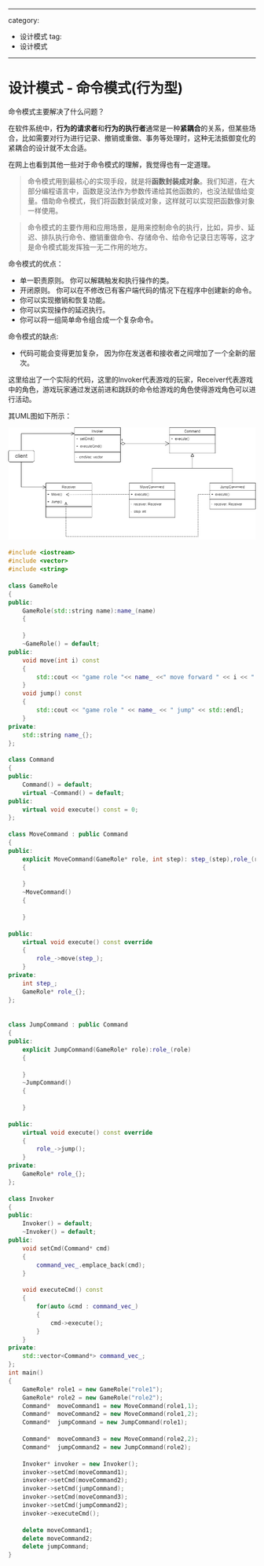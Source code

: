
---
category: 
  - 设计模式
tag:
  - 设计模式
---

# 设计模式 - 命令模式(行为型)

命令模式主要解决了什么问题？

在软件系统中，**行为的请求者**和**行为的执行者**通常是一种**紧耦合**的关系，但某些场合，比如需要对行为进行记录、撤销或重做、事务等处理时，这种无法抵御变化的紧耦合的设计就不太合适。

在网上也看到其他一些对于命令模式的理解，我觉得也有一定道理。

>命令模式用到最核心的实现手段，就是将**函数封装成对象**。我们知道，在大部分编程语言中，函数是没法作为参数传递给其他函数的，也没法赋值给变量。借助命令模式，我们将函数封装成对象，这样就可以实现把函数像对象一样使用。

>命令模式的主要作用和应用场景，是用来控制命令的执行，比如，异步、延迟、排队执行命令、撤销重做命令、存储命令、给命令记录日志等等，这才是命令模式能发挥独一无二作用的地方。


命令模式的优点：
- 单一职责原则。 你可以解耦触发和执行操作的类。
- 开闭原则。 你可以在不修改已有客户端代码的情况下在程序中创建新的命令。
- 你可以实现撤销和恢复功能。
- 你可以实现操作的延迟执行。
- 你可以将一组简单命令组合成一个复杂命令。

命令模式的缺点:
- 代码可能会变得更加复杂， 因为你在发送者和接收者之间增加了一个全新的层次。


这里给出了一个实际的代码，这里的Invoker代表游戏的玩家，Receiver代表游戏中的角色，游戏玩家通过发送前进和跳跃的命令给游戏的角色使得游戏角色可以进行活动。

其UML图如下所示：

![命令模式UML图](https://github.com/zgjsxx/static-img-repo/raw/main/blog/design-pattern/command.png)

```cpp
#include <iostream>
#include <vector>
#include <string>

class GameRole
{
public:
    GameRole(std::string name):name_(name)
    {

    }
    ~GameRole() = default;
public:
    void move(int i) const
    {
        std::cout << "game role "<< name_ <<" move forward " << i << " step" << std::endl;
    }
    void jump() const
    {
        std::cout << "game role " << name_ << " jump" << std::endl;
    }
private:
    std::string name_{};
};

class Command
{
public:
    Command() = default;
    virtual ~Command() = default;
public:
    virtual void execute() const = 0;
};

class MoveCommand : public Command
{
public:
    explicit MoveCommand(GameRole* role, int step): step_(step),role_(role)
    {

    }
    ~MoveCommand()
    {

    }

public:
    virtual void execute() const override
    {
        role_->move(step_);
    }
private:
    int step_;
    GameRole* role_{};
};


class JumpCommand : public Command
{
public:
    explicit JumpCommand(GameRole* role):role_(role)
    {

    }
    ~JumpCommand()
    {

    }

public:
    virtual void execute() const override
    {
        role_->jump();
    }
private:
    GameRole* role_{};
};

class Invoker
{
public:
    Invoker() = default;
    ~Invoker() = default;
public:
    void setCmd(Command* cmd)
    {
        command_vec_.emplace_back(cmd);
    }

    void executeCmd() const
    {
        for(auto &cmd : command_vec_)
        {
            cmd->execute();
        }
    }
private:
    std::vector<Command*> command_vec_;
};
int main()
{
    GameRole* role1 = new GameRole("role1");
    GameRole* role2 = new GameRole("role2");   
    Command*  moveCommand1 = new MoveCommand(role1,1);
    Command*  moveCommand2 = new MoveCommand(role1,2);
    Command*  jumpCommand = new JumpCommand(role1);

    Command*  moveCommand3 = new MoveCommand(role2,2);
    Command*  jumpCommand2 = new JumpCommand(role2);

    Invoker* invoker = new Invoker();
    invoker->setCmd(moveCommand1);
    invoker->setCmd(moveCommand2);   
    invoker->setCmd(jumpCommand); 
    invoker->setCmd(moveCommand3);   
    invoker->setCmd(jumpCommand2);       
    invoker->executeCmd();

    delete moveCommand1;
    delete moveCommand2;
    delete jumpCommand;
}
```